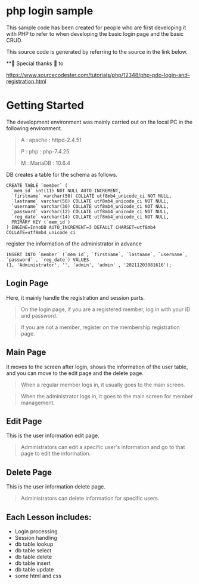# php login sample

This sample code has been created for people who are first developing it with PHP to refer to when developing the basic login page and the basic CRUD.

This source code is generated by referring to the source in the link below.

**🙏 Special thanks 🙏 to

https://www.sourcecodester.com/tutorials/php/12348/php-pdo-login-and-registration.html


# Getting Started

The development environment was mainly carried out on the local PC in the following environment.

> A : apache : httpd-2.4.51
> 
> P : php : php-7.4.25
> 
> M : MariaDB : 10.6.4

DB creates a table for the schema as follows.

```shell
CREATE TABLE `member` (
  `mem_id` int(11) NOT NULL AUTO_INCREMENT,
  `firstname` varchar(50) COLLATE utf8mb4_unicode_ci NOT NULL,
  `lastname` varchar(50) COLLATE utf8mb4_unicode_ci NOT NULL,
  `username` varchar(30) COLLATE utf8mb4_unicode_ci NOT NULL,
  `password` varchar(12) COLLATE utf8mb4_unicode_ci NOT NULL,
  `reg_date` varchar(14) COLLATE utf8mb4_unicode_ci NOT NULL,
  PRIMARY KEY (`mem_id`)
) ENGINE=InnoDB AUTO_INCREMENT=3 DEFAULT CHARSET=utf8mb4 COLLATE=utf8mb4_unicode_ci
```

register the information of the administrator in advance

```shell
INSERT INTO `member` (`mem_id`, `firstname`, `lastname`, `username`, `password` , `reg_date`) VALUES
(1, 'Administrator', '', 'admin', 'admin' , '20211203081616');
```
## Login Page

Here, it mainly handle the registration and session parts.

> On the login page, if you are a registered member, log in with your ID and password.

> If you are not a member, register on the membership registration page.


## Main Page

It moves to the screen after login, shows the information of the user table, and you can move to the edit page and the delete page.

> When a regular member logs in, it usually goes to the main screen.

> When the administrator logs in, it goes to the main screen for member management.


## Edit Page

This is the user information edit page.

> Administrators can edit a specific user's information and go to that page to edit the information.

## Delete Page

This is the user information delete page.

> Administrators can delete information for specific users.

## Each Lesson includes:

- Login processing
- Session handling
- db table lookup
- db table select
- db table delete
- db table insert
- db table update
- some html and css



